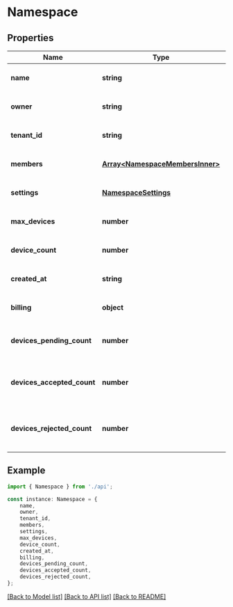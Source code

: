 # Namespace


## Properties

Name | Type | Description | Notes
------------ | ------------- | ------------- | -------------
**name** | **string** | Namespace\&#39;s name | [optional] [default to undefined]
**owner** | **string** | User\&#39;s ID. | [optional] [default to undefined]
**tenant_id** | **string** | Namespace\&#39;s tenant ID | [optional] [default to undefined]
**members** | [**Array&lt;NamespaceMembersInner&gt;**](NamespaceMembersInner.md) | Namespace\&#39;s members | [optional] [default to undefined]
**settings** | [**NamespaceSettings**](NamespaceSettings.md) |  | [optional] [default to undefined]
**max_devices** | **number** | Namespace\&#39;s max device numbers | [optional] [default to 3]
**device_count** | **number** | Namespace\&#39;s total devices | [optional] [default to undefined]
**created_at** | **string** | Namespace\&#39;s creation date | [optional] [default to undefined]
**billing** | **object** | Namespace\&#39;s billing | [optional] [default to undefined]
**devices_pending_count** | **number** | Number of devices currently in pending status awaiting approval | [optional] [default to undefined]
**devices_accepted_count** | **number** | Number of devices that have been accepted and are active in the namespace | [optional] [default to undefined]
**devices_rejected_count** | **number** | Number of devices that have been explicitly rejected from the namespace | [optional] [default to undefined]

## Example

```typescript
import { Namespace } from './api';

const instance: Namespace = {
    name,
    owner,
    tenant_id,
    members,
    settings,
    max_devices,
    device_count,
    created_at,
    billing,
    devices_pending_count,
    devices_accepted_count,
    devices_rejected_count,
};
```

[[Back to Model list]](../README.md#documentation-for-models) [[Back to API list]](../README.md#documentation-for-api-endpoints) [[Back to README]](../README.md)
